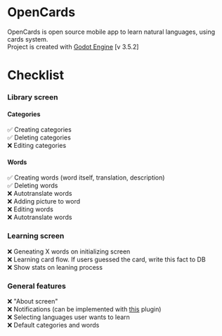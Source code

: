 # OpenCards

OpenCards is open source mobile app to learn natural languages, using cards system.\
Project is created with [Godot Engine](https://godotengine.org/) [v 3.5.2]

# Checklist

### Library screen

#### Categories

:white_check_mark: Creating categories\
:white_check_mark: Deleting categories\
:x: Editing categories

#### Words

:white_check_mark: Creating words (word itself, translation, description)\
:white_check_mark: Deleting words\
:x: Autotranslate words\
:x: Adding picture to word\
:x: Editing words\
:x: Autotranslate words

### Learning screen

:x: Geneating X words on initializing screen\
:x: Learning card flow. If users guessed the card, write this fact to DB\
:x: Show stats on leaning process

### General features

:x: "About screen"\
:x: Notifications (can be implemented with [this](https://github.com/DrMoriarty/godot-local-notification) plugin)\
:x: Selecting languages user wants to learn\
:x: Default categories and words
